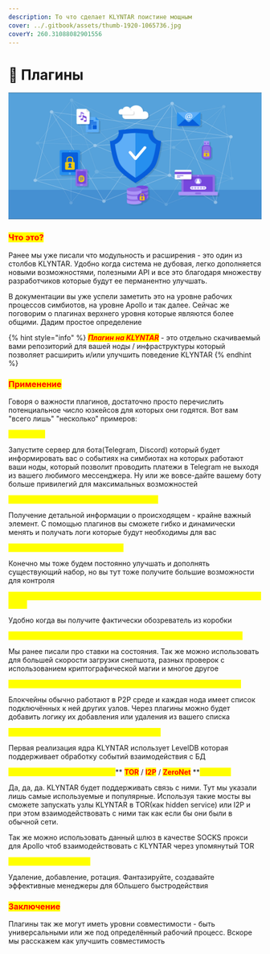 ```yaml
---
description: То что сделает KLYNTAR поистине мощным
cover: ../.gitbook/assets/thumb-1920-1065736.jpg
coverY: 260.31088082901556
---
```


# 🔌 Плагины

![](<../.gitbook/assets/image (11).png>)

### <mark style="color:red;">Что это?</mark>

Ранее мы уже писали что модульность и расширения - это один из столбов KLYNTAR. Удобно когда система не дубовая, легко дополняется новыми возможностями, полезными API и все это благодаря множеству разработчиков которые будут ее перманентно улучшать.

В документации вы уже успели заметить это на уровне рабочих процессов симбиотов, на уровне Apollo и так далее. Сейчас же поговорим о плагинах верхнего уровня которые являются более общими. Дадим простое определение

{% hint style="info" %}
_<mark style="color:red;">**Плагин на KLYNTAR**</mark>_ - это отдельно скачиваемый вами репозиторий для вашей ноды / инфраструктуры который позволяет расширить и/или улучшить поведение KLYNTAR&#x20;
{% endhint %}

### <mark style="color:red;">**Применение**</mark>

Говоря о важности плагинов, достаточно просто перечислить потенциальное число юзкейсов для которых они годятся. Вот вам "всего лишь" "несколько" примеров:

<mark style="color:yellow;">**Для ботов**</mark>

Запустите сервер для бота(Telegram, Discord) который будет информировать вас о событиях на симбиотах на которых работают ваши ноды, который позволит проводить платежи в Telegram не выходя из вашего любимого мессенджера. Ну или же вовсе-дайте вашему боту больше привилегий для максимальных возможностей&#x20;

<mark style="color:yellow;">**Для кастомных механизмов логирования**</mark>

Получение детальной информации о происходящем - крайне важный элемент. С помощью плагинов вы сможете гибко и динамически менять и получать логи которые будут необходимы для вас&#x20;

<mark style="color:yellow;">**Для расширения доступных API**</mark>

Конечно мы тоже будем постоянно улучшать и дополнять существующий набор, но вы тут тоже получите большие возможности для контроля

<mark style="color:yellow;">**Для динамического снятия телеметрии, запуска своих обозревателей и т.д.**</mark>

Удобно когда вы получите фактически обозреватель из коробки

<mark style="color:yellow;">**Для запуска проверки снимков состояния, их сжатия и передачи**</mark>

Мы ранее писали про ставки на состояния. Так же можно использовать для большей скорости загрузки снепшота, разных проверок с использованием криптографической магии и многое другое

<mark style="color:yellow;">**Для динамического формирования списка подключённых узлов**</mark>

Блокчейны обычно работают в P2P среде и каждая нода имеет список подключённых к ней других узлов. Через плагины можно будет добавить логику их добавления или удаления из вашего списка

<mark style="color:yellow;">**Для установки слушателей на события БД**</mark>

Первая реализация ядра KLYNTAR использует LevelDB которая поддерживает обработку событий взаимодействия с БД

<mark style="color:yellow;">**Для установки шлюзов в сети**</mark>** **<mark style="color:red;">**TOR**</mark>** **<mark style="color:yellow;">**/**</mark>** **<mark style="color:red;">**I2P**</mark>** **<mark style="color:yellow;">**/**</mark>** **<mark style="color:red;">**ZeroNet**</mark>** **<mark style="color:yellow;">**и других**</mark>

Да, да, да. KLYNTAR будет поддерживать связь с ними. Тут мы указали лишь самые используемые и популярные. Используя такие мосты вы сможете запускать узлы KLYNTAR в TOR(как hidden service) или I2P и при этом взаимодействовать с ними так как если бы они были в обычной сети.

Так же можно использовать данный шлюз в качестве SOCKS прокси для Apollo чтоб взаимодействовать с KLYNTAR через упомянутый TOR

<mark style="color:yellow;">**Для менеджеров кэша**</mark>

Удаление, добавление, ротация. Фантазируйте, создавайте эффективные менеджеры для бОльшего быстродействия

### <mark style="color:red;">**Заключение**</mark>

Плагины так же могут иметь уровни совместимости - быть универсальными или же под определённый рабочий процесс. Вскоре мы расскажем как улучшить совместимость
